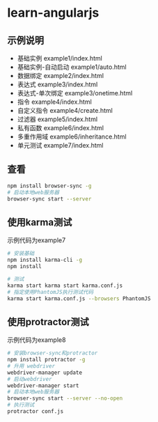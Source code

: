 # learn-angularjs

## 示例说明
- 基础实例 example1/index.html
- 基础实例-自动启动 example1/auto.html
- 数据绑定 example2/index.html
- 表达式 example3/index.html
- 表达式-单次绑定 example3/onetime.html
- 指令 example4/index.html
- 自定义指令 example4/create.html
- 过滤器 example5/index.html
- 私有函数 example6/index.html
- 多重作用域 example6/inheritance.html
- 单元测试 example7/index.html

## 查看
```bash
npm install browser-sync -g
# 启动本地web服务器
browser-sync start --server
```

## 使用karma测试
示例代码为example7

```bash
# 安装基础
npm install karma-cli -g
npm install

# 测试
karma start karma start karma.conf.js
# 指定使用PhantomJS执行测试代码
karma start karma.conf.js --browsers PhantomJS
```

## 使用protractor测试
示例代码为example8

```bash
# 安装browser-sync和protractor
npm install protractor -g
# 升用 webdriver
webdriver-manager update
# 启动webdriver
webdriver-manager start
# 启动本地web服务器
browser-sync start --server --no-open
# 执行测试
protractor conf.js
```
